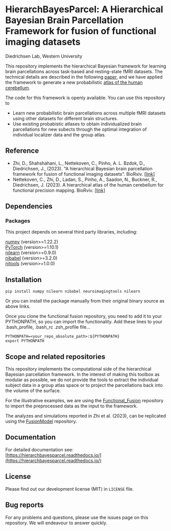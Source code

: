 HierarchBayesParcel: A Hierarchical Bayesian Brain Parcellation Framework for fusion of functional imaging datasets
====
Diedrichsen Lab, Western University

This repository implements the hierarchical Bayesian framework for learning brain parcellations across task-based and resting-state fMRI datasets. 
The technical details are described in the following 
[paper](https://www.biorxiv.org/content/10.1101/2023.05.24.542121v1), and we have applied the framework to generate a new probabilistic [atlas of the human cerebellum](https://www.biorxiv.org/content/10.1101/2023.09.14.557689v2). 

The code for this framework is openly available. You can use this repository to 
* Learn new probabilistic brain parcellations across multiple fMRI datasets using other datasets for different brain structures. 
* Use existing probabistic atlases to obtain individualized brain parcellations for new subects through the optimal integration of individual localizer data and the group atlas. 

Reference
------
* Zhi, D., Shahshahani, L., Nettekoven, C., Pinho, A. L. Bzdok, D., Diedrichsen, J., (2023). 
"A hierarchical Bayesian brain parcellation framework for fusion of functional imaging datasets". 
BioRxiv. [[link]](https://www.biorxiv.org/content/10.1101/2023.05.24.542121v1)
* Nettekoven, C., Zhi, D., Ladan, S., Pinho, A., Saadon, N., Buckner, R., Diedrichsen, J. (2023). A hierarchical atlas of the human cerebellum for functional precision mapping. BioRviv. [[link]](https://www.biorxiv.org/content/10.1101/2023.09.14.557689v2)

Dependencies
------------
### Packages
This project depends on several third party libraries, including:

[numpy](https://numpy.org/) (version>=1.22.2)\
[PyTorch](https://pytorch.org/) (version>=1.10.1)\
[nilearn](https://nilearn.github.io/stable/index.html) (version>=0.9.0)\
[nibabel](https://nipy.org/nibabel/) (version>=3.2.0)\
[nitools](https://nitools.readthedocs.io/en/latest/) (version>=1.0.0)

Installation
------------
```
pip install numpy nilearn nibabel neuroimagingtools nilearn
```

Or you can install the package manually from their original binary source as above links.

Once you clone the functional fusion repository, you need to add it to your PYTHONPATH, so you can
import the functionality. Add these lines to your .bash_profile, .bash_rc .zsh_profile file... 

```
PYTHONPATH=<your_repo_absolute_path>:${PYTHONPATH}
export PYTHONPATH
```

Scope and related repositories
------------------------------
This repository implements the computational side of the hierarchical Bayesian 
parcellation framework. In the interest of making this toolbox as modular as possible, we do not provide the 
tools to extract the individual subject data in a group atlas space or to project the parcellations back into the volume of the surface. 

For the illustrative examples, we are using the 
[Functional_Fusion](https://github.com/DiedrichsenLab/Functional_Fusion)
repository to import the preprocessed data as the input to the framework.

The analyzes and simulations reported in Zhi et al. (2023), can be replicated using the [FusionModel](https://github.com/DiedrichsenLab/FusionModel) repository. 


Documentation
------
For detailed documentation see: [https://hierarchbayesparcel.readthedocs.io/](https://hierarchbayesparcel.readthedocs.io/)

License
------
Please find out our development license (MIT) in `LICENSE` file.

Bug reports
------
For any problems and questions, please use the issues page on this repository. We will endeavour to answer quickly. 
